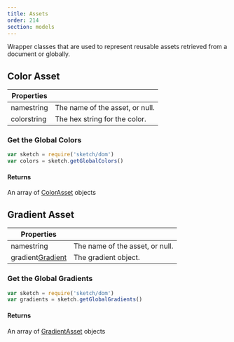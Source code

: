 ```yaml
---
title: Assets
order: 214
section: models
---
```


Wrapper classes that are used to represent reusable assets retrieved from a document or globally.

## Color Asset

| Properties                                |                                 |
|-------------------------------------------|---------------------------------|
| name<span class="arg-type">string</span>  | The name of the asset, or null. |
| color<span class="arg-type">string</span> | The hex string for the color.   |

### Get the Global Colors

```javascript
var sketch = require('sketch/dom')
var colors = sketch.getGlobalColors()
```

#### Returns

An array of [ColorAsset](#color-asset) objects


## Gradient Asset

| Properties                                                  |                                 |
|-------------------------------------------------------------|---------------------------------|
| name<span class="arg-type">string</span>                    | The name of the asset, or null. |
| gradient<span class="arg-type">[Gradient](#gradient)</span> | The gradient object.            |


### Get the Global Gradients

```javascript
var sketch = require('sketch/dom')
var gradients = sketch.getGlobalGradients()
```

#### Returns

An array of [GradientAsset](#gradient-asset) objects
